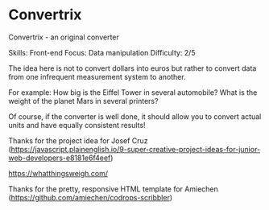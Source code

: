 # Convertrix

Convertrix - an original converter

Skills: Front-end
Focus: Data manipulation
Difficulty: 2/5

The idea here is not to convert dollars into euros but rather to convert data from one infrequent measurement system to another.

For example: How big is the Eiffel Tower in several automobile? What is the weight of the planet Mars in several printers?

Of course, if the converter is well done, it should allow you to convert actual units and have equally consistent results!

Thanks for the project idea for Josef Cruz (https://javascript.plainenglish.io/9-super-creative-project-ideas-for-junior-web-developers-e8181e6f4eef)

https://whatthingsweigh.com/

Thanks for the pretty, responsive HTML template for Amiechen (https://github.com/amiechen/codrops-scribbler)
